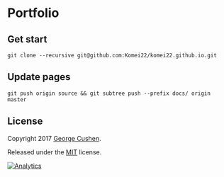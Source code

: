 # Portfolio

## Get start

```
git clone --recursive git@github.com:Komei22/komei22.github.io.git
```

## Update pages
```
git push origin source && git subtree push --prefix docs/ origin master
```

## License

Copyright 2017 [George Cushen](https://georgecushen.com).

Released under the [MIT](https://github.com/sourcethemes/academic-kickstart/blob/master/LICENSE.md) license.

[![Analytics](https://ga-beacon.appspot.com/UA-78646709-2/academic-kickstart/readme?pixel)](https://github.com/igrigorik/ga-beacon)
